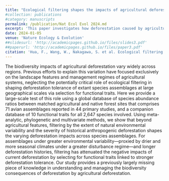 ```yaml
---
title: "Ecological filtering shapes the impacts of agricultural deforestation on biodiversity"
#collection: publications
#category: manuscripts
permalink: /publication/Nat Ecol Evol 2024.md
excerpt: 'This paper investigates how deforestation caused by agricultural expansion impacts bird communities. Also examines the role of ecological filtering in determining birds' response to habitat loss.'
date: 2024-01-05
venue: 'Nature Ecology & Evolution'
##slidesurl: 'http://academicpages.github.io/files/slides3.pdf'
##paperurl: 'http://academicpages.github.io/files/paper3.pdf'
citation: 'Hua, F., Wang, W., Nakagawa, S. et al. Ecological filtering shapes the impacts of agricultural deforestation on biodiversity. Nat Ecol Evol 8, 251–266 (2024). https://doi.org/10.1038/s41559-023-02280-w'
---
```


The biodiversity impacts of agricultural deforestation vary widely across regions. Previous efforts to explain this variation have focused exclusively on the landscape features and management regimes of agricultural systems, neglecting the potentially critical role of ecological filtering in shaping deforestation tolerance of extant species assemblages at large geographical scales via selection for functional traits. Here we provide a large-scale test of this role using a global database of species abundance ratios between matched agricultural and native forest sites that comprises 71 avian assemblages reported in 44 primary studies, and a companion database of 10 functional traits for all 2,647 species involved. Using meta-analytic, phylogenetic and multivariate methods, we show that beyond agricultural features, filtering by the extent of natural environmental variability and the severity of historical anthropogenic deforestation shapes the varying deforestation impacts across species assemblages. For assemblages under greater environmental variability—proxied by drier and more seasonal climates under a greater disturbance regime—and longer deforestation histories, filtering has attenuated the negative impacts of current deforestation by selecting for functional traits linked to stronger deforestation tolerance. Our study provides a previously largely missing piece of knowledge in understanding and managing the biodiversity consequences of deforestation by agricultural deforestation.
